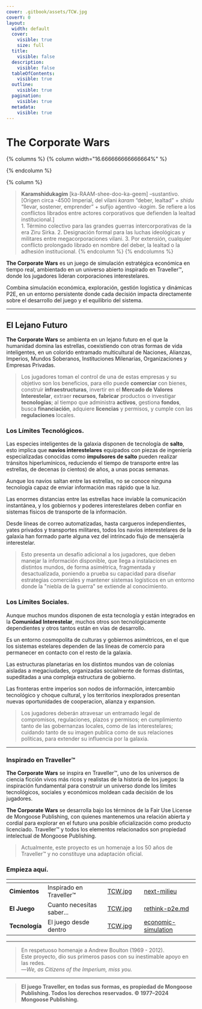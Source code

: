 ```yaml
---
cover: .gitbook/assets/TCW.jpg
coverY: 0
layout:
  width: default
  cover:
    visible: true
    size: full
  title:
    visible: false
  description:
    visible: false
  tableOfContents:
    visible: true
  outline:
    visible: true
  pagination:
    visible: true
  metadata:
    visible: true
---
```


# The Corporate Wars

{% columns %}
{% column width="16.666666666666664%" %}

{% endcolumn %}

{% column %}


> **Karamshidukagim** \[ka-RAAM-shee-doo-ka-geem] –sustantivo.\
> \[Origen circa -4500 Imperial, del vilani _karam_ “deber, lealtad” + _shidu_ “llevar, sostener, emprender” + sufijo agentivo _-kagim_. Se refiere a los conflictos librados entre actores corporativos que defienden la lealtad institucional.]\
> 1\. Término colectivo para las grandes guerras intercorporativas de la era Ziru Sirka. 2. Designación formal para las luchas ideológicas y militares entre megacorporaciones vilani. 3. Por extensión, cualquier conflicto prolongado librado en nombre del deber, la lealtad o la adhesión institucional.
{% endcolumn %}
{% endcolumns %}

**The Corporate Wars** es un juego de simulación estratégica económica en tiempo real, ambientado en un universo abierto inspirado en Traveller™, donde los jugadores lideran corporaciones interestelares.

Combina simulación económica, exploración, gestión logística y dinámicas P2E, en un entorno persistente donde cada decisión impacta directamente sobre el desarrollo del juego y el equilibrio del sistema.

***

## El Lejano Futuro

**The Corporate Wars** se ambienta en un lejano futuro en el que la humanidad domina las estrellas, coexistiendo con otras formas de vida inteligentes, en un colorido entramado multicultural de Naciones, Alianzas, Imperios, Mundos Soberanos, Instituciones Milenarias, Organizaciones y Empresas Privadas.

> Los jugadores toman el control de una de estas empresas y su objetivo son los beneficios, para ello puede **comerciar** con bienes, construir **infraestructuras**, invertir en el **Mercado de Valores Interestelar**, extraer **recursos**, **fabricar** productos o investigar **tecnologías**; al tiempo que administra **activos**, gestiona **fondos**, busca **financiación**, adquiere **licencias** y permisos, y cumple con las **regulaciones** locales.

### Los Límites Tecnológicos.

Las especies inteligentes de la galaxia disponen de tecnología de **salto**, esto implica que **navíos interestelares** equipados con piezas de ingeniería especializadas conocidas como **impulsores de salto** pueden realizar tránsitos hiperlumínicos, reduciendo el tiempo de transporte entre las estrellas, de decenas (o cientos) de años, a unas pocas semanas.

Aunque los navíos saltan entre las estrellas, no se conoce ninguna tecnología capaz de enviar información mas rápido que la luz.

Las enormes distancias entre las estrellas hace inviable la comunicación instantánea, y los gobiernos y poderes interestelares deben confiar en sistemas físicos de transporte de la información.

Desde líneas de correo automatizadas, hasta cargueros independientes, yates privados y transportes militares, todos los navíos interestelares de la galaxia han formado parte alguna vez del intrincado flujo de mensajería interestelar.

> Esto presenta un desafío adicional a los jugadores, que deben manejar la información disponible, que llega a instalaciones en distintos mundos, de forma asimétrica, fragmentada y desactualizada, poniendo a prueba su capacidad para diseñar estrategias comerciales y mantener sistemas logísticos en un entorno donde la "niebla de la guerra" se extiende al conocimiento.

### Los Límites Sociales.

Aunque muchos mundos disponen de esta tecnología y están integrados en la **Comunidad Interestelar**, muchos otros son tecnológicamente dependientes y otros tantos están en vías de desarrollo.

Es un entorno cosmopolita de culturas y gobiernos asimétricos, en el que los sistemas estelares dependen de las líneas de comercio para permanecer en contacto con el resto de la galaxia.

Las estructuras planetarias en los distintos mundos van de colonias aisladas a megaciudades, organizadas socialmente de formas distintas, supeditadas a una compleja estructura de gobierno.

Las fronteras entre imperios son nodos de información, intercambio tecnológico y choque cultural, y los territorios inexplorados presentan nuevas oportunidades de cooperacion, alianza y expansion.

> Los jugadores deberán atravesar un entramado legal de compromisos, regulaciones, plazos y permisos; en cumplimiento tanto de las gobernanzas locales, como de las interestelares; cuidando tanto de su imagen publica como de sus relaciones políticas, para extender su influencia por la galaxia.

***

### Inspirado en Traveller™

**The Corporate Wars** se inspira en Traveller™, uno de los universos de ciencia ficción vivos más ricos y realistas de la historia de los juegos: la inspiración fundamental para construir un universo donde los límites tecnológicos, sociales y económicos moldean cada decisión de los jugadores.

**The Corporate Wars** se desarrolla bajo los términos de la Fair Use License de Mongoose Publishing, con quienes mantenemos una relación abierta y cordial para explorar en el futuro una posible oficialización como producto licenciado. Traveller™ y todos los elementos relacionados son propiedad intelectual de Mongoose Publishing.

> Actualmente, este proyecto es un homenaje a los 50 años de Traveller™ y no constituye una adaptación oficial.

### Empieza aquí.

<table data-view="cards"><thead><tr><th></th><th></th><th data-hidden data-card-cover data-type="files"></th><th data-hidden></th><th data-hidden data-card-target data-type="content-ref"></th></tr></thead><tbody><tr><td><strong>Cimientos</strong></td><td>Inspirado en Traveller™</td><td><a href=".gitbook/assets/TCW.jpg">TCW.jpg</a></td><td></td><td><a href="foundations/next-milieu/">next-milieu</a></td></tr><tr><td><strong>El Juego</strong></td><td>Cuanto necesitas saber...</td><td><a href=".gitbook/assets/TCW.jpg">TCW.jpg</a></td><td></td><td><a href="tokenomics/rethink-p2e.md">rethink-p2e.md</a></td></tr><tr><td><strong>Tecnología</strong></td><td>El juego desde dentro</td><td><a href=".gitbook/assets/TCW.jpg">TCW.jpg</a></td><td></td><td><a href="tokenomics/economic-simulation/">economic-simulation</a></td></tr></tbody></table>

***

> En respetuoso homenaje a Andrew Boulton (1969 - 2012).\
> Este proyecto, dio sus primeros pasos con su inestimable apoyo en las redes.\
> —_We, as Citizens of the Imperium, miss you._

***

> **El juego Traveller, en todas sus formas, es propiedad de Mongoose Publishing. Todos los derechos reservados. © 1977–2024 Mongoose Publishing.**
